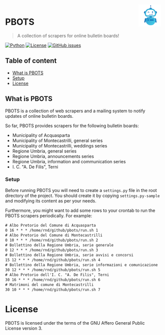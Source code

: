 <a href="https://www.bernardi.cloud/">
    <img src=".readme-files/pbots-logo-72.png" alt="PBOTS logo" title="PBOTS" align="right" height="72" />
</a>

# PBOTS
> A collection of scrapers for online bulletin boards!

[![Python](https://img.shields.io/badge/python-v3.6+-blue.svg)](https://www.python.org)
[![License](https://img.shields.io/github/license/bernarpa/pbots.svg)](https://opensource.org/licenses/AGPL-3.0)
[![GitHub issues](https://img.shields.io/github/issues/bernarpa/pbots.svg)](https://github.com/bernarpa/pbots/issues)

## Table of content

- [What is PBOTS](#what-is-pbots)
- [Setup](#setup)
- [License](#license)

## What is PBOTS

PBOTS is a collection of web scrapers and a mailing system to notify updates 
of online bulletin boards.

So far, PBOTS provides scrapers for the following bulletin boards:

  * Municipality of Acquasparta
  * Municipality of Montecastrilli, general series
  * Municipality of Montecastrilli, weddings series
  * Regione Umbria, general series
  * Regione Umbria, announcements series
  * Regione Umbria, information and communication series
  * I. C. "A. De Filis", Terni
  
### Setup

Before running PBOTS you will need to create a `settings.py` file in the root
directory of the project. You should create it by copying `settings.py-sample`
and modifying its content as per your needs.

Furthermore, you might want to add some rows to your crontab to run the PBOTS 
scrapers periodically. For example:

```
# Albo Pretorio del Comune di Acquasparta
0 16 * * * /home/rnd/github/pbots/run.sh 1
# Albo Pretorio del Comune di Montecastrilli
0 10 * * * /home/rnd/github/pbots/run.sh 2
# Bollettino della Regione Umbria, serie generale
0 12 * * * /home/rnd/github/pbots/run.sh 3
# Bollettino della Regione Umbria, serie avvisi e concorsi
15 12 * * * /home/rnd/github/pbots/run.sh 4
# Bollettino della Regione Umbria, serie informazioni e comunicazione
30 12 * * * /home/rnd/github/pbots/run.sh 5
# Albo Pretorio dell'I. C. "A. De Filis", Terni
30 16 * * * /home/rnd/github/pbots/run.sh 6
# Matrimoni del comune di Montecastrilli
30 10 * * * /home/rnd/github/pbots/run.sh 7
```

# License

PBOTS is licensed under the terms of the GNU Affero General Public License version 3.

